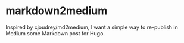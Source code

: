 # markdown2medium
Inspired by cjoudrey/md2medium, I want a simple way to re-publish in Medium some Markdown post for Hugo.
